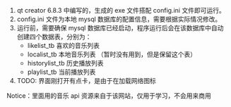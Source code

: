 1. qt creator 6.8.3 中编写的，生成的 exe 文件搭配 config.ini 文件即可运行。
2. config.ini 文件为本地 mysql 数据库的配置信息，需要根据实际情况修改。
3. 运行前，需要确保 mysql 数据库已经启动，程序运行后会在该数据库中自动创建四个数据表，分别为：
    - likelist_tb 喜欢的音乐列表
    - localist_tb 本地音乐列表 （暂时没有用到，但是保留这个表）
    - historylist_tb 历史播放列表
    - playlist_tb 当前播放列表
4. TODO: 界面刚打开有点卡，是由于在加载网络图标


Notice：里面用的音乐 api 资源来自于该网站，仅用于学习，不会用来商用
